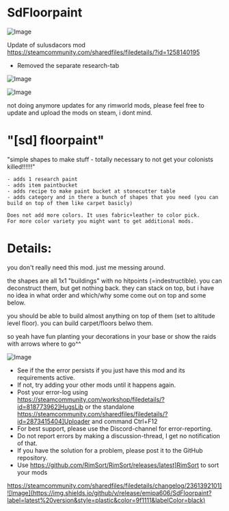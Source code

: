 # SdFloorpaint

![Image](https://i.imgur.com/buuPQel.png)

Update of sulusdacors mod
https://steamcommunity.com/sharedfiles/filedetails/?id=1258140195

- Removed the separate research-tab

![Image](https://i.imgur.com/pufA0kM.png)

	
![Image](https://i.imgur.com/Z4GOv8H.png)

not doing anymore updates for any rimworld mods, please feel free to update and upload the mods on steam, i dont mind.
# "[sd] floorpaint"


"simple shapes to make stuff - totally necessary to not get your colonists killed!!!!!!"
	
	- adds 1 research paint
	- adds item paintbucket
	- adds recipe to make paint bucket at stonecutter table
	- adds category and in there a bunch of shapes that you need (you can build on top of them like carpet basicly)
	
	Does not add more colors. It uses fabric+leather to color pick.
	For more color variety you might want to get additional mods. 
	

# Details:


you don't really need this mod. just me messing around.


the shapes are all 1x1 "buildings" with no hitpoints (=indestructible). you can deconstruct them, but get nothing back. they can stack on top, but i have no idea in what order and which/why some come out on top and some below.

you should be able to build almost anything on top of them (set to altitude level floor). you can build carpet/floors belwo them.

so yeah have fun planting your decorations in your base or show the raids with arrows where to go^^

![Image](https://i.imgur.com/PwoNOj4.png)



-  See if the the error persists if you just have this mod and its requirements active.
-  If not, try adding your other mods until it happens again.
-  Post your error-log using https://steamcommunity.com/workshop/filedetails/?id=818773962]HugsLib or the standalone https://steamcommunity.com/sharedfiles/filedetails/?id=2873415404]Uploader and command Ctrl+F12
-  For best support, please use the Discord-channel for error-reporting.
-  Do not report errors by making a discussion-thread, I get no notification of that.
-  If you have the solution for a problem, please post it to the GitHub repository.
-  Use https://github.com/RimSort/RimSort/releases/latest]RimSort to sort your mods



https://steamcommunity.com/sharedfiles/filedetails/changelog/2361392101]![Image](https://img.shields.io/github/v/release/emipa606/SdFloorpaint?label=latest%20version&style=plastic&color=9f1111&labelColor=black)

